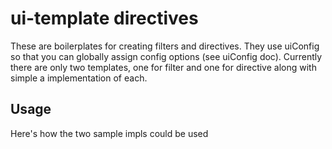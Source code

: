 # ui-template directives

These are boilerplates for creating filters and directives. They use uiConfig so that you can globally assign config options (see uiConfig doc). 
Currently there are only two templates, one for filter and one for directive along with simple a implementation of each.

## Usage

Here's how the two sample impls could be used
<html> 
    <head>
        <!-- your angular and other library imports here -->
        <script>
        // create global prefix/suffix for elements using wrap filter
        var myApp = angular.module('myApp',['ui'])
            .value('ui.config', { 'wrapFilter': { 'prefix' : 'foo-', 'suffix' : '-bar' }});
         
        function MyCtrl($scope) {
            $scope.alpha = "some words here";
            $scope.num = " 123 ";
        } 
        </script>

        <style>
        .ui-alpha {
            font-size: 150%;
            color: red;
        }
        .ui-numeric {
            font-size: 180%;
            color: green;
        }
        </style>

    </head>

    <body ng-controller="MyCtrl">
        <div>
            <span>{{alpha | wrap}}</span>
            <span ui-stylize ng-model="alpha"></span>
            <span ui-stylize ng-model="num"></span>
        </div>
    </body>

</html>
### Todo
    - sample wrapping third party lib
